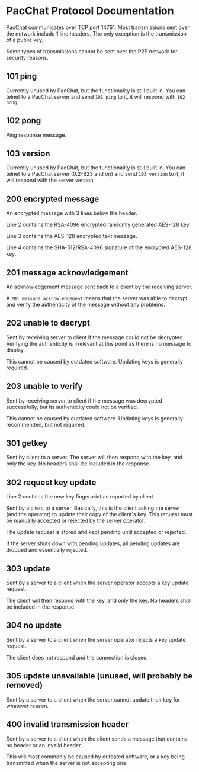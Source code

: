 # PacChat Protocol Documentation

PacChat communicates over TCP port 14761. Most transmissions sent over the network include 1 line headers. The only exception is the transmission of a public key.

Some types of transmissions cannot be sent over the P2P network for security reasons.

## 101 ping

Currently unused by PacChat, but the functionality is still built in. You can telnet to a PacChat server and send `101 ping` to it, it will respond with `102 pong`

## 102 pong

Ping response message.

## 103 version

Currently unused by PacChat, but the functionality is still built in. You can telnet to a PacChat server (0.2-B23 and on) and send `103 version` to it, it will respond with the server version.

## 200 encrypted message

An encrypted message with 3 lines below the header.

Line 2 contains the RSA-4096 encrypted randomly generated AES-128 key.

Line 3 contains the AES-128 encrypted text message.

Line 4 contains the SHA-512/RSA-4096 signature of the encrypted AES-128 key.

## 201 message acknowledgement

An acknowledgement message sent back to a client by the receiving server.

A `201 message acknowledgement` means that the server was able to decrypt and verify the authenticity of the message without any problems.

## 202 unable to decrypt

Sent by receiving server to client if the message could not be decrypted. Verifying the authenticity is irrelevant at this point as there is no message to display.

This cannot be caused by outdated software. Updating keys is generally required.

## 203 unable to verify

Sent by receiving server to client if the message was decrypted successfully, but its authenticity could not be verified.

This cannot be caused by outdated software. Updating keys is generally recommended, but not required.

## 301 getkey

Sent by client to a server. The server will then respond with the key, and only the key. No headers shall be included in the response.

## 302 request key update

Line 2 contains the new key fingerprint as reported by client

Sent by a client to a server. Basically, this is the client asking the server (and the operator) to update their copy of the client's key. This request must be manually accepted or rejected by the server operator.

The update request is stored and kept pending until accepted or rejected.

If the server shuts down with pending updates, all pending updates are dropped and essentially rejected.

## 303 update

Sent by a server to a client when the server operator accepts a key update request.

The client will then respond with the key, and only the key. No headers shall be included in the response.

## 304 no update

Sent by a server to a client when the server operator rejects a key update request.

The client does not respond and the connection is closed.

## 305 update unavailable (unused, will probably be removed)

Sent by a server to a client when the server cannot update their key for whatever reason.

## 400 invalid transmission header

Sent by a server to a client when the client sends a message that contains no header or an invalid header.

This will most commonly be caused by outdated software, or a key being transmitted when the server is not accepting one.
